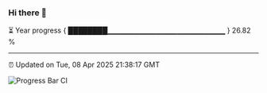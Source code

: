 ### Hi there 👋

⏳ Year progress { ████████▁▁▁▁▁▁▁▁▁▁▁▁▁▁▁▁▁▁▁▁▁▁ } 26.82 %

---

⏰ Updated on Tue, 08 Apr 2025 21:38:17 GMT

![Progress Bar CI](https://github.com/IshwaranRudhara/GIT-ACTION/workflows/Progress%20Bar%20CI/badge.svg)
